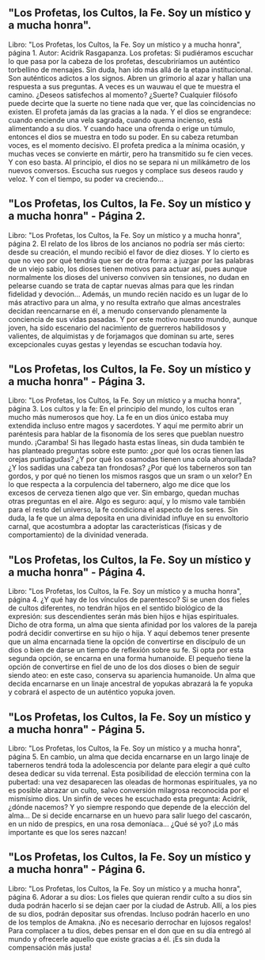 ## "Los Profetas, los Cultos, la Fe. Soy un místico y a mucha honra".
Libro: "Los Profetas, los Cultos, la Fe. Soy un místico y a mucha honra", página 1.
Autor: Acidrik Rasgapanza.
Los profetas: Si pudiéramos escuchar lo que pasa por la cabeza de los profetas, descubriríamos un auténtico torbellino de mensajes. Sin duda, han ido más allá de la etapa institucional. Son auténticos adictos a los signos. Abren un grimorio al azar y hallan una respuesta a sus preguntas. A veces es un wauwau el que te muestra el camino. ¿Deseos satisfechos al momento? ¿Suerte? Cualquier filósofo puede decirte que la suerte no tiene nada que ver, que las coincidencias no existen. El profeta jamás da las gracias a la nada. Y el dios se engrandece: cuando enciende una vela sagrada, cuando quema incienso, está alimentando a su dios. Y cuando hace una ofrenda o erige un túmulo, entonces el dios se muestra en todo su poder. En su cabeza retumban voces, es el momento decisivo. El profeta predica a la mínima ocasión, y muchas veces se convierte en mártir, pero ha transmitido su fe cien veces. Y con eso basta.
Al principio, el dios no se separa ni un milikámetro de los nuevos conversos. Escucha sus ruegos y complace sus deseos raudo y veloz. Y con el tiempo, su poder va creciendo...

## "Los Profetas, los Cultos, la Fe. Soy un místico y a mucha honra" - Página 2.
Libro: "Los Profetas, los Cultos, la Fe. Soy un místico y a mucha honra", página 2.
El relato de los libros de los ancianos no podría ser más cierto: desde su creación, el mundo recibió el favor de diez dioses. Y lo cierto es que no veo por qué tendría que ser de otra forma: a juzgar por las palabras de un viejo sabio, los dioses tienen motivos para actuar así, pues aunque normalmente los dioses del universo conviven sin tensiones, no dudan en pelearse cuando se trata de captar nuevas almas para que les rindan fidelidad y devoción... Además, un mundo recién nacido es un lugar de lo más atractivo para un alma, y no resulta extraño que almas ancestrales decidan reencarnarse en él, a menudo conservando plenamente la conciencia de sus vidas pasadas. Y por este motivo nuestro mundo, aunque joven, ha sido escenario del nacimiento de guerreros habilidosos y valientes, de alquimistas y de forjamagos que dominan su arte, seres excepcionales cuyas gestas y leyendas se escuchan todavía hoy.

## "Los Profetas, los Cultos, la Fe. Soy un místico y a mucha honra" - Página 3.
Libro: "Los Profetas, los Cultos, la Fe. Soy un místico y a mucha honra", página 3.
Los cultos y la fe: En el principio del mundo, los cultos eran mucho más numerosos que hoy. La fe en un dios único estaba muy extendida incluso entre magos y sacerdotes. Y aquí me permito abrir un paréntesis para hablar de la fisonomía de los seres que pueblan nuestro mundo. ¡Caramba! Si has llegado hasta estas líneas, sin duda también te has planteado preguntas sobre este punto: ¿por qué los ocras tienen las orejas puntiagudas? ¿Y por qué los osamodas tienen una cola ahorquillada? ¿Y los sadidas una cabeza tan frondosas? ¿Por qué los taberneros son tan gordos, y por qué no tienen los mismos rasgos que un sram o un xelor? En lo que respecta a la corpulencia del tabernero, algo me dice que los excesos de cerveza tienen algo que ver. Sin embargo, quedan muchas otras preguntas en el aire.
Algo es seguro: aquí, y lo mismo vale también para el resto del universo, la fe condiciona el aspecto de los seres. Sin duda, la fe que un alma deposita en una divinidad influye en su envoltorio carnal, que acostumbra a adoptar las características (físicas y de comportamiento) de la divinidad venerada.

## "Los Profetas, los Cultos, la Fe. Soy un místico y a mucha honra" - Página 4.
Libro: "Los Profetas, los Cultos, la Fe. Soy un místico y a mucha honra", página 4.
¿Y qué hay de los vínculos de parentesco? Si se unen dos fieles de cultos diferentes, no tendrán hijos en el sentido biológico de la expresión: sus descendientes serán más bien hijos e hijas espirituales. Dicho de otra forma, un alma que sienta afinidad por los valores de la pareja podrá decidir convertirse en su hijo o hija. Y aquí debemos tener presente que un alma encarnada tiene la opción de convertirse en discípulo de un dios o bien de darse un tiempo de reflexión sobre su fe. Si opta por esta segunda opción, se encarna en una forma humanoide. El pequeño tiene la opción de convertirse en fiel de uno de los dos dioses o bien de seguir siendo ateo: en este caso, conserva su apariencia humanoide. Un alma que decida encarnarse en un linaje ancestral de yopukas abrazará la fe yopuka y cobrará el aspecto de un auténtico yopuka joven.

## "Los Profetas, los Cultos, la Fe. Soy un místico y a mucha honra" - Página 5.
Libro: "Los Profetas, los Cultos, la Fe. Soy un místico y a mucha honra", página 5.
En cambio, un alma que decida encarnarse en un largo linaje de taberneros tendrá toda la adolescencia por delante para elegir a qué culto desea dedicar su vida terrenal. Esta posibilidad de elección termina con la pubertad: una vez desaparecen las oleadas de hormonas espirituales, ya no es posible abrazar un culto, salvo conversión milagrosa reconocida por el mismísimo dios.
Un sinfín de veces he escuchado esta pregunta: Acidrik, ¿dónde nacemos? Y yo siempre respondo que depende de la elección del alma... De si decide encarnarse en un huevo para salir luego del cascarón, en un nido de prespics, en una rosa demoníaca... ¿Qué sé yo? ¡Lo más importante es que los seres nazcan!

## "Los Profetas, los Cultos, la Fe. Soy un místico y a mucha honra" - Página 6.
Libro: "Los Profetas, los Cultos, la Fe. Soy un místico y a mucha honra", página 6.
Adorar a su dios: Los fieles que quieran rendir culto a su dios sin duda podrán hacerlo si se dejan caer por la ciudad de Astrub. Allí, a los pies de su dios, podrán depositar sus ofrendas. Incluso podrán hacerlo en uno de los templos de Amakna. ¡No es necesario derrochar en lujosos regalos! Para complacer a tu dios, debes pensar en el don que en su día entregó al mundo y ofrecerle aquello que existe gracias a él. ¡Es sin duda la compensación más justa!